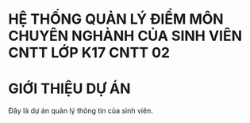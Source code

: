 # HỆ THỐNG QUẢN LÝ ĐIỂM MÔN CHUYÊN NGHÀNH CỦA SINH VIÊN CNTT LỚP K17 CNTT 02 
# GIỚI THIỆU DỰ ÁN
Đây là dự án quản lý thông tin của sinh viên.

